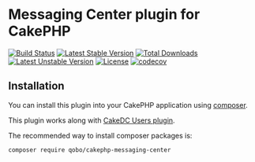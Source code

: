 # Messaging Center plugin for CakePHP

[![Build Status](https://travis-ci.org/QoboLtd/cakephp-messaging-center.svg?branch=master)](https://travis-ci.org/QoboLtd/cakephp-messaging-center)
[![Latest Stable Version](https://poser.pugx.org/qobo/cakephp-messaging-center/v/stable)](https://packagist.org/packages/qobo/cakephp-messaging-center)
[![Total Downloads](https://poser.pugx.org/qobo/cakephp-messaging-center/downloads)](https://packagist.org/packages/qobo/cakephp-messaging-center)
[![Latest Unstable Version](https://poser.pugx.org/qobo/cakephp-messaging-center/v/unstable)](https://packagist.org/packages/qobo/cakephp-messaging-center)
[![License](https://poser.pugx.org/qobo/cakephp-messaging-center/license)](https://packagist.org/packages/qobo/cakephp-messaging-center)
[![codecov](https://codecov.io/gh/QoboLtd/cakephp-messaging-center/branch/master/graph/badge.svg)](https://codecov.io/gh/QoboLtd/cakephp-messaging-center)

## Installation

You can install this plugin into your CakePHP application using [composer](http://getcomposer.org).

This plugin works along with [CakeDC Users plugin](https://github.com/CakeDC/users).

The recommended way to install composer packages is:

```
composer require qobo/cakephp-messaging-center
```
